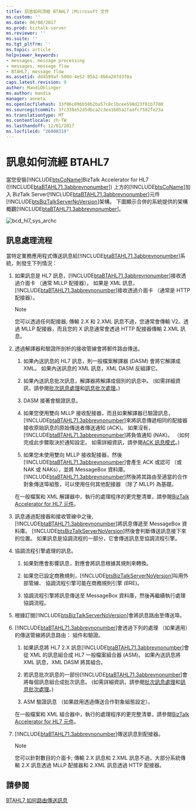 ```yaml
---
title: 訊息如何流經 BTAHL7 |Microsoft 文件
ms.custom: ''
ms.date: 06/08/2017
ms.prod: biztalk-server
ms.reviewer: ''
ms.suite: ''
ms.tgt_pltfrm: ''
ms.topic: article
helpviewer_keywords:
- messages, message processing
- messages, message flow
- BTAHL7, message flow
ms.assetid: dd4599af-500d-4e52-85b2-8b6a28fd3f0a
caps.latest.revision: 9
author: MandiOhlinger
ms.author: mandia
manager: anneta
ms.openlocfilehash: 33f06c896b58b2ba57c8c1bcee598d23f81b7700
ms.sourcegitcommit: 3fc338e52d5dbca2c3ea1685a2faafc7582fe23a
ms.translationtype: MT
ms.contentlocale: zh-TW
ms.lasthandoff: 12/01/2017
ms.locfileid: "26008319"
---
```

# <a name="how-messages-flow-through-btahl7"></a>訊息如何流經 BTAHL7
當您安裝[!INCLUDE[btsCoName](../../includes/btsconame-md.md)]BizTalk Accelerator for HL7 ([!INCLUDE[btaBTAHL71.3abbrevnonumber](../../includes/btabtahl71-3abbrevnonumber-md.md)]) 上方的[!INCLUDE[btsCoName](../../includes/btsconame-md.md)]加入 BizTalk Server[!INCLUDE[btaBTAHL71.3abbrevnonumber](../../includes/btabtahl71-3abbrevnonumber-md.md)]元件[!INCLUDE[btsBizTalkServerNoVersion](../../includes/btsbiztalkservernoversion-md.md)]架構。 下圖顯示合併的系統提供的架構概觀[!INCLUDE[btaBTAHL71.3abbrevnonumber](../../includes/btabtahl71-3abbrevnonumber-md.md)]。  
  
 ![](../../adapters-and-accelerators/accelerator-hl7/media/bcd-hl7-sys-archc.gif "bcd_hl7_sys_archc")  
  
## <a name="message-processing-flow"></a>訊息處理流程  
 當特定業務應用程式傳送訊息給[!INCLUDE[btaBTAHL71.3abbrevnonumber](../../includes/btabtahl71-3abbrevnonumber-md.md)]系統，則發生下列情況：  
  
1.  如果訊息是 HL7 訊息，[!INCLUDE[btaBTAHL71.3abbrevnonumber](../../includes/btabtahl71-3abbrevnonumber-md.md)]接收透過介面卡 （通常 MLLP 配接器）。 如果是 XML 訊息，[!INCLUDE[btaBTAHL71.3abbrevnonumber](../../includes/btabtahl71-3abbrevnonumber-md.md)]接收透過介面卡 （通常是 HTTP 配接器）。  
  
    > [!NOTE]
    >  您可以透過任何配接器; 傳輸 2.X 和 2.XML 訊息不過，您通常會傳輸 V2。透過 MLLP 配接器，而且您的 X 訊息通常會透過 HTTP 配接器傳輸 2.XML 訊息。  
  
2.  透過解譯器和驗證所剖析的接收管線會將郵件路由傳送。  
  
    1.  如果內送訊息的 HL7 訊息，則一般檔案解譯器 (DASM) 會將它解譯成 XML。 如果內送訊息的 XML 訊息，XML DASM 反組譯它。  
  
    2.  如果內送訊息批次訊息，解譯器將解譯成個別的訊息中。 (如需詳細資訊，請參閱[批次訊息處理](../../adapters-and-accelerators/accelerator-hl7/batch-message-processing.md)和[訊息批次處理](../../adapters-and-accelerators/accelerator-hl7/message-batching.md)。)  
  
    3.  DASM 接著會驗證訊息。  
  
    4.  如果您使用雙向 MLLP 接收配接器，而且如果解譯器已驗證訊息，[!INCLUDE[btaBTAHL71.3abbrevnonumber](../../includes/btabtahl71-3abbrevnonumber-md.md)]來將訊息傳遞相同的配接器接收原始訊息的原始傳送者傳送通知 (ACK)。 如果沒有，[!INCLUDE[btaBTAHL71.3abbrevnonumber](../../includes/btabtahl71-3abbrevnonumber-md.md)]將負值通知 (NAK)。 （如何完成此步驟取決於通知設定。 如需詳細資訊，請參閱[ACK 訊息模式](../../adapters-and-accelerators/accelerator-hl7/ack-message-modes.md)。)  
  
    5.  如果您未使用雙向 MLLP 接收配接器，然後[!INCLUDE[btaBTAHL71.3abbrevnonumber](../../includes/btabtahl71-3abbrevnonumber-md.md)]會產生 ACK 或認可 （或 NAK 或 NAKs），並將 MessageBox 資料庫。 [!INCLUDE[btaBTAHL71.3abbrevnonumber](../../includes/btabtahl71-3abbrevnonumber-md.md)]然後將其路由至適當的合作對象傳送埠組態，可以使用任何其他配接器 （除了 MLLP) 為基礎。  
  
     在一般檔案和 XML 解譯器中，執行的處理程序的更完整清單，請參閱[BizTalk Accelerator for HL7 元件](../../adapters-and-accelerators/accelerator-hl7/biztalk-accelerator-for-hl7-components.md)。  
  
3.  訊息通過配接器和接收管線中之後,[!INCLUDE[btaBTAHL71.3abbrevnonumber](../../includes/btabtahl71-3abbrevnonumber-md.md)]將訊息傳遞至 MessageBox 資料庫。 [!INCLUDE[btsBizTalkServerNoVersion](../../includes/btsbiztalkservernoversion-md.md)]然後會判斷傳送訊息接下來的位置。 如果訊息是協調流程的一部分，它會傳送訊息至協調流程引擎。  
  
4.  協調流程引擎處理的訊息。  
  
    1.  如果對應會影響訊息，對應會將訊息根據其規則來轉換。  
  
    2.  如果您已設定商務規則，[!INCLUDE[btsBizTalkServerNoVersion](../../includes/btsbiztalkservernoversion-md.md)]叫用外部管線、 協調流程引擎可能在商務規則引擎 (BRE)。  
  
    3.  協調流程引擎將訊息傳送至 MessageBox 資料庫，然後再繼續執行處理協調流程。  
  
5.  根據訂閱[!INCLUDE[btsBizTalkServerNoVersion](../../includes/btsbiztalkservernoversion-md.md)]會將訊息路由至傳送埠。  
  
6.  [!INCLUDE[btaBTAHL71.3abbrevnonumber](../../includes/btabtahl71-3abbrevnonumber-md.md)]會透過下列的處理 （如果適用） 的傳送管線將訊息路由： 組件和驗證。  
  
    1.  如果訊息將 HL7 2.X 訊息[!INCLUDE[btaBTAHL71.3abbrevnonumber](../../includes/btabtahl71-3abbrevnonumber-md.md)]會從 XML 的訊息組合成 HL7 一般檔案組合器 (ASM)。 如果內送訊息將 XML 訊息，XML DASM 將其組合。  
  
    2.  若訊息批次訊息的一部份[!INCLUDE[btaBTAHL71.3abbrevnonumber](../../includes/btabtahl71-3abbrevnonumber-md.md)]會將每個訊息組合成批次訊息。 (如需詳細資訊，請參閱[批次訊息處理](../../adapters-and-accelerators/accelerator-hl7/batch-message-processing.md)和[訊息批次處理](../../adapters-and-accelerators/accelerator-hl7/message-batching.md)。)  
  
    3.  ASM 驗證訊息 （如果啟用透過傳送合作對象組態設定）。  
  
     在一般檔案和 XML 組合器中，執行的處理程序的更完整清單，請參閱[BizTalk Accelerator for HL7 元件](../../adapters-and-accelerators/accelerator-hl7/biztalk-accelerator-for-hl7-components.md)。  
  
7.  [!INCLUDE[btaBTAHL71.3abbrevnonumber](../../includes/btabtahl71-3abbrevnonumber-md.md)]傳送訊息到配接器。  
  
    > [!NOTE]
    >  您可以針對數目的介面卡; 傳輸 2.X 訊息和 2.XML 訊息不過，大部分系統傳輸 2.X 訊息透過 MLLP 配接器和 2.XML 訊息透過 HTTP 配接器。  
  
## <a name="see-also"></a>請參閱  
 [BTAHL7 如何路由傳送訊息](../../adapters-and-accelerators/accelerator-hl7/how-btahl7-routes-messages.md)